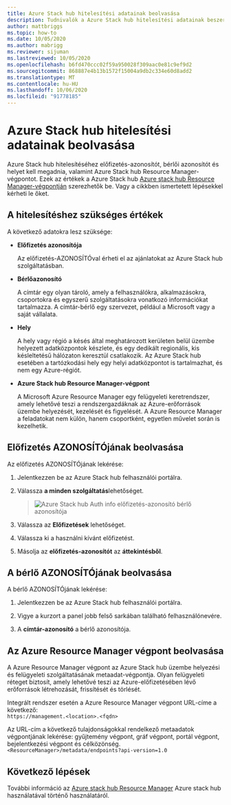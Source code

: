 ```yaml
---
title: Azure Stack hub hitelesítési adatainak beolvasása
description: Tudnivalók a Azure Stack hub hitelesítési adatainak beszerzéséről
author: mattbriggs
ms.topic: how-to
ms.date: 10/05/2020
ms.author: mabrigg
ms.reviewer: sijuman
ms.lastreviewed: 10/05/2020
ms.openlocfilehash: b6fd470ccc02f59a950028f309aac0e81c9ef9d2
ms.sourcegitcommit: 868887e4b13b1572f15004a9db2c334e60d8add2
ms.translationtype: MT
ms.contentlocale: hu-HU
ms.lasthandoff: 10/06/2020
ms.locfileid: "91778185"
---
```

# <a name="get-authentication-information-for-azure-stack-hub"></a>Azure Stack hub hitelesítési adatainak beolvasása

Azure Stack hub hitelesítéséhez előfizetés-azonosítót, bérlői azonosítót és helyet kell megadnia, valamint Azure Stack hub Resource Manager-végpontot. Ezek az értékek a Azure Stack hub [Azure stack hub Resource Manager-végpontján](./azure-stack-version-profiles-ruby.md?view=azs-1910#the-azure-stack-hub-resource-manager-endpoint) szerezhetők be. Vagy a cikkben ismertetett lépésekkel kérheti le őket.

## <a name="values-needed-to-authenticate"></a>A hitelesítéshez szükséges értékek

A következő adatokra lesz szüksége:

-   **Előfizetés azonosítója**  

    Az előfizetés-AZONOSÍTÓval érheti el az ajánlatokat az Azure Stack hub szolgáltatásban.

-   **Bérlőazonosító**

    A címtár egy olyan tároló, amely a felhasználókra, alkalmazásokra, csoportokra és egyszerű szolgáltatásokra vonatkozó információkat tartalmazza. A címtár-bérlő egy szervezet, például a Microsoft vagy a saját vállalata.

-   **Hely**

    A hely vagy régió a késés által meghatározott kerületen belül üzembe helyezett adatközpontok készlete, és egy dedikált regionális, kis késleltetésű hálózaton keresztül csatlakozik. Az Azure Stack hub esetében a tartózkodási hely egy helyi adatközpontot is tartalmazhat, és nem egy Azure-régiót.

-   **Azure Stack hub Resource Manager-végpont**

    A Microsoft Azure Resource Manager egy felügyeleti keretrendszer, amely lehetővé teszi a rendszergazdáknak az Azure-erőforrások üzembe helyezését, kezelését és figyelését. A Azure Resource Manager a feladatokat nem külön, hanem csoportként, egyetlen művelet során is kezelhetik.

## <a name="get-the-subscription-id"></a>Előfizetés AZONOSÍTÓjának beolvasása

Az előfizetés AZONOSÍTÓjának lekérése:

1.  Jelentkezzen be az Azure Stack hub felhasználói portálra.

2.  Válassza **a minden szolgáltatás**lehetőséget.

    > ![Azure Stack hub Auth info előfizetés-azonosító bérlő azonosítója](./media/authenticate-azure-stack-hub/azure-stack-hub-auth-info.png)

3.  Válassza az **Előfizetések** lehetőséget.

4.  Válassza ki a használni kívánt előfizetést.

5.  Másolja az **előfizetés-azonosítót** az **áttekintésből**.

## <a name="get-the-tenant-id"></a>A bérlő AZONOSÍTÓjának beolvasása

A bérlő AZONOSÍTÓjának lekérése:

1.  Jelentkezzen be az Azure Stack hub felhasználói portálra.

2.  Vigye a kurzort a panel jobb felső sarkában található felhasználónevére.

3.  A **címtár-azonosító** a bérlő azonosítója.

## <a name="get-the-azure-resource-manager-endpoint"></a>Az Azure Resource Manager végpont beolvasása

A Azure Resource Manager végpont az Azure Stack hub üzembe helyezési és felügyeleti szolgáltatásának metaadat-végpontja. Olyan felügyeleti réteget biztosít, amely lehetővé teszi az Azure-előfizetésében lévő erőforrások létrehozását, frissítését és törlését.

Integrált rendszer esetén a Azure Resource Manager végpont URL-címe a következő:<br>`https://management.<location>.<fqdn>`

Az URL-cím a következő tulajdonságokkal rendelkező metaadatok végpontjának lekérése: gyűjtemény végpont, gráf végpont, portál végpont, bejelentkezési végpont és célközönség. `<ResourceManager>/metadata/endpoints?api-version=1.0`

## <a name="next-steps"></a>Következő lépések

További információ az [Azure stack hub Resource Manager](./azure-stack-version-profiles.md?view=azs-1910) Azure stack hub használatával történő használatáról.
